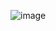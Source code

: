
![image](https://user-images.githubusercontent.com/91094796/217750301-ec31895e-187b-4db1-9b27-988c55d8c9d7.png)
